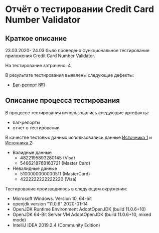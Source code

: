 # Отчёт о тестировании Credit Card Number Validator

## Краткое описание

23.03.2020- 24.03 было проведено функциональное тестирование приложения Credit Card Number Validator.

На тестирование затрачено: 4

В результате тестирования выявлены следующие дефекты:
* [Баг-репорт №1](https://github.com/Ann-Zol/java-qa-1.2/issues/1)

## Описание процесса тестирования

В процессе тестирования использовались следующие артефакты:
* баг-репорты
* отчет о тестировании


В качестве тестовых данных использовались данные [Источника 1](https://karta.guru/sovety/2499-generator-kart-bankovskih-i-kreditnyh.html) и [Источника 2](https://developer.rbk.money/docs/payments/refs/testcards/):
* Валидные данные
	* 4822195893280145 (Visa)
	* 5466218768163721 (Master Card)
* Невалидные данные
	* 5100000000000511 (MasterCard)
	* 4222222222222220 (Visa)

Тестирование производилось в следующем окружении:
* Microsoft Windows. Version 10, 64-bit
* openjdk version "11.0.6" 2020-01-14
* OpenJDK Runtime Environment AdoptOpenJDK (build 11.0.6+10)
* OpenJDK 64-Bit Server VM AdoptOpenJDK (build 11.0.6+10, mixed mode)
* IntelliJ IDEA 2019.2.4 (Community Edition)